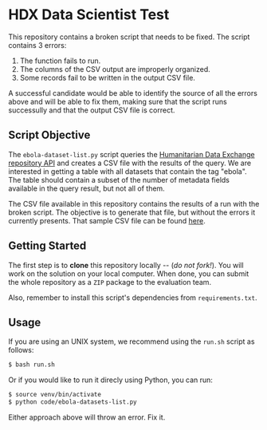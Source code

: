 # HDX Data Scientist Test
This repository contains a broken script that needs to be fixed. The script contains 3 errors:

1. The function fails to run.
2. The columns of the CSV output are improperly organized.
3. Some records fail to be written in the output CSV file.

A successful candidate would be able to identify the source of all the errors above and will be able to fix them, making sure that the script runs successully and that the output CSV file is correct.

## Script Objective
The `ebola-dataset-list.py` script queries the [Humanitarian Data Exchange repository API](http://docs.ckan.org/) and creates a CSV file with the results of the query. We are interested in getting a table with all datasets that contain the tag "ebola". The table should contain a subset of the number of metadata fields available in the query result, but not all of them.

The CSV file available in this repository contains the results of a run with the broken script. The objective is to generate that file, but without the errors it currently presents. That sample CSV file can be found [here](data/dataset-list.csv).

## Getting Started
The first step is to **clone** this repository locally -- (*do not fork!*). You will work on the solution on your local computer. When done, you can submit the whole repository as a `ZIP` package to the evaluation team.

Also, remember to install this script's dependencies from `requirements.txt`.

## Usage
If you are using an UNIX system, we recommend using the `run.sh` script as follows:

```bash
$ bash run.sh
```

Or if you would like to run it direcly using Python, you can run:

```bash
$ source venv/bin/activate
$ python code/ebola-datasets-list.py
```

Either approach above will throw an error. Fix it.